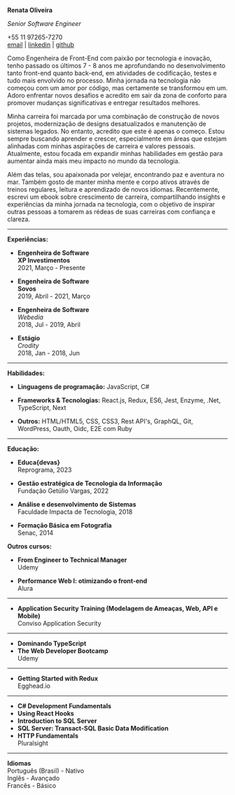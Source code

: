 **Renata Oliveira**

*Senior Software Engineer*

+55 11 97265-7270  
[email](renatabels@gmail.com) | [linkedin](https://www.linkedin.com/in/rnataoliveira/)
 | [github](https://github.com/rnataoliveira/)  

Como Engenheira de Front-End com paixão por tecnologia e inovação, tenho passado os últimos 7 - 8 anos me aprofundando no desenvolvimento tanto front-end quanto back-end, em atividades de codificação, testes e tudo mais envolvido no processo. Minha jornada na tecnologia não começou com um amor por código, mas certamente se transformou em um. Adoro enfrentar novos desafios e acredito em sair da zona de conforto para promover mudanças significativas e entregar resultados melhores.

Minha carreira foi marcada por uma combinação de construção de novos projetos, modernização de designs desatualizados e manutenção de sistemas legados. No entanto, acredito que este é apenas o começo. Estou sempre buscando aprender e crescer, especialmente em áreas que estejam alinhadas com minhas aspirações de carreira e valores pessoais. Atualmente, estou focada em expandir minhas habilidades em gestão para aumentar ainda mais meu impacto no mundo da tecnologia.

Além das telas, sou apaixonada por velejar, encontrando paz e aventura no mar. Também gosto de manter minha mente e corpo ativos através de treinos regulares, leitura e aprendizado de novos idiomas. Recentemente, escrevi um ebook sobre crescimento de carreira, compartilhando insights e experiências da minha jornada na tecnologia, com o objetivo de inspirar outras pessoas a tomarem as rédeas de suas carreiras com confiança e clareza.


----
**Experiências:**
- **Engenheira de Software**  
**XP Investimentos**  
2021, Março - Presente

- **Engenheira de Software**  
**Sovos**  
2019, Abril - 2021, Março

- **Engenheira de Software**  
*Webedia*  
2018, Jul - 2019, Abril  

- **Estágio**  
*Crodity*  
2018, Jan - 2018, Jun

-----

**Habilidades:**

- **Linguagens de programação:** JavaScript, C#

- **Frameworks & Tecnologias:** React.js, Redux, ES6, Jest, Enzyme, .Net, TypeScript, Next

- **Outros:** HTML/HTML5, CSS, CSS3, Rest API's, GraphQL, Git, WordPress, Oauth, Oidc, E2E com Ruby

---- 

**Educação:**  

- **Educa{devas}**  
Reprograma, 2023  

- **Gestão estratégica de Tecnologia da Informação**  
Fundação Getúlio Vargas, 2022

- **Análise e desenvolvimento de Sistemas**  
Faculdade Impacta de Tecnologia, 2018

- **Formação Básica em Fotografia**  
Senac, 2014

**Outros cursos:**  
- **From Engineer to Technical Manager**  
Udemy  

- **Performance Web I: otimizando o front-end**  
Alura  

---  

- **Application Security Training (Modelagem de Ameaças, Web, API e Mobile)**  
Conviso Application Security  

---  

- **Dominando TypeScript**  
- **The Web Developer Bootcamp**  
Udemy  

---  

- **Getting Started with Redux**  
Egghead.io  

---  

- **C# Development Fundamentals**  
- **Using React Hooks**  
- **Introduction to SQL Server** 
- **SQL Server: Transact-SQL Basic Data Modification**  
- **HTTP Fundamentals**  
Pluralsight 

---  

**Idiomas**  
Português (Brasil) - Nativo  
Inglês - Avançado  
Francês - Básico  
